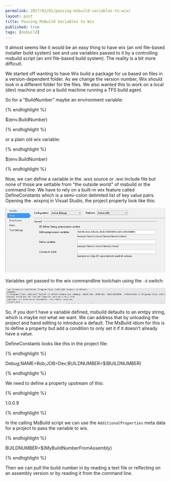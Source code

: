 ```yaml
---
permalink: 2017/03/01/passing-msbuild-variables-to-wix/
layout: post
title: Passing MsBuild Variables to Wix
published: true
tags: [msbuild]
---
```


It almost seems like it would be an easy thing to have wix (an xml file-based installer build system)
see and use variables passed to it by a controlling msbuild script (an xml file-based build system). The
reality is a bit more difficult.

We started off wanting to have Wix build a package for us based on files in a version-dependent
folder. As we change the version number, Wix should look in a different folder for the files. We also
wanted this to work on a local (dev) machine _and_ on a build machine running a TFS build agent.

So for a "BuildNumber" maybe an environment variable:

{% endhighlight %}

$(env.BuildNumber)

{% endhighlight %}

or a plain old wix variable:

{% endhighlight %}

$(env.BuildNumber)

{% endhighlight %}

Now, we can define a variable in the .wxs source or .wxi include file but none of those
are settable from "the outside world" of msbuild or the command line. We have to rely on a
built-in wix feature called DefineConstants which is a semi-colon delimited list of
key value pairs. Opening the .wixproj in Visual Studio, the project property look like this:

![project](/img/posts/passing-msbuild-variables-to-wix/wix-project.webp)

Variables get passed to the wix commandline toolchain using the <code>-d</code> switch:

![project](/img/posts/passing-msbuild-variables-to-wix/candle-commandline.webp)

So, if you don't have a variable defined, msbuild defaults to an emtpy string, which is
maybe not what we want. We can address that by unloading the project and hand editing to
introduce a default. The MsBuild idiom for this is to define a property but add a condition
to only set it if it doesn't already have a value.

DefineConstants looks like this in the project file:

{% endhighlight %}

  <PropertyGroup>
    <DefineConstants>Debug;NAME=Rob;JOB=Dev;BUILDNUMBER=$(BUILDNUMBER)</DefineConstants>
  </PropertyGroup>

{% endhighlight %}

We need to define a property upstream of this:

{% endhighlight %}

  <PropertyGroup>
    <BuildNumber Condition=" '$(BuildNumber)' == '' ">1.0.0.9</DefineConstants>
  </PropertyGroup>

{% endhighlight %}

In the calling MsBuild script we can use the <code>AdditionalProperties</code> meta data
for a project to pass the variable to wix.

{% endhighlight %}

  <ItemGroup>
      <ProjectList Include="SetupProject1.sln">
          <AdditionalProperties>BUILDNUMBER=$(MyBuildNumberFromAssembly)</AdditionalProperties>
      </ProjectList>
  </ItemGroup>

  <Message Text="Build is: $(MyBuildNumberFromAssembly)"/>

  <MSBuild Projects="@(ProjectList)"/>

{% endhighlight %}

Then we can pull the build number in by reading a text file or reflecting on an assembly
version or by reading it from the command line.
